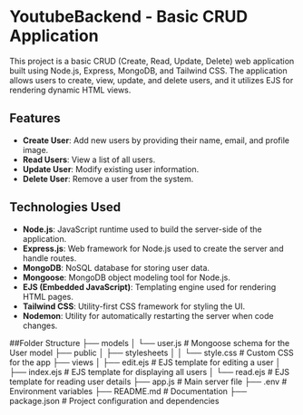 # YoutubeBackend - Basic CRUD Application

This project is a basic CRUD (Create, Read, Update, Delete) web application built using Node.js, Express, MongoDB, and Tailwind CSS. The application allows users to create, view, update, and delete users, and it utilizes EJS for rendering dynamic HTML views.

## Features

- **Create User**: Add new users by providing their name, email, and profile image.
- **Read Users**: View a list of all users.
- **Update User**: Modify existing user information.
- **Delete User**: Remove a user from the system.

## Technologies Used

- **Node.js**: JavaScript runtime used to build the server-side of the application.
- **Express.js**: Web framework for Node.js used to create the server and handle routes.
- **MongoDB**: NoSQL database for storing user data.
- **Mongoose**: MongoDB object modeling tool for Node.js.
- **EJS (Embedded JavaScript)**: Templating engine used for rendering HTML pages.
- **Tailwind CSS**: Utility-first CSS framework for styling the UI.
- **Nodemon**: Utility for automatically restarting the server when code changes.

##Folder Structure
├── models
│   └── user.js          # Mongoose schema for the User model
├── public
│   ├── stylesheets
│   │   └── style.css    # Custom CSS for the app
├── views
│   ├── edit.ejs         # EJS template for editing a user
│   ├── index.ejs        # EJS template for displaying all users
│   └── read.ejs         # EJS template for reading user details
├── app.js               # Main server file
├── .env                 # Environment variables
├── README.md            # Documentation
├── package.json         # Project configuration and dependencies

